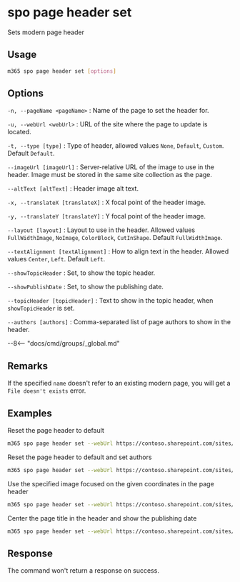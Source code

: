 # spo page header set

Sets modern page header

## Usage

```sh
m365 spo page header set [options]
```

## Options

`-n, --pageName <pageName>`
: Name of the page to set the header for.

`-u, --webUrl <webUrl>`
: URL of the site where the page to update is located.

`-t, --type [type]`
: Type of header, allowed values `None`, `Default`, `Custom`. Default `Default`.

`--imageUrl [imageUrl]`
: Server-relative URL of the image to use in the header. Image must be stored in the same site collection as the page.

`--altText [altText]`
: Header image alt text.

`-x, --translateX [translateX]`
: X focal point of the header image.

`-y, --translateY [translateY]`
: Y focal point of the header image.

`--layout [layout]`
: Layout to use in the header. Allowed values `FullWidthImage`, `NoImage`, `ColorBlock`, `CutInShape`. Default `FullWidthImage`.

`--textAlignment [textAlignment]`
: How to align text in the header. Allowed values `Center`, `Left`. Default `Left`.

`--showTopicHeader`
: Set, to show the topic header.

`--showPublishDate`
: Set, to show the publishing date.

`--topicHeader [topicHeader]`
: Text to show in the topic header, when `showTopicHeader` is set.

`--authors [authors]`
: Comma-separated list of page authors to show in the header.

--8<-- "docs/cmd/groups/_global.md"

## Remarks

If the specified `name` doesn't refer to an existing modern page, you will get a `File doesn't exists` error.

## Examples

Reset the page header to default

```sh
m365 spo page header set --webUrl https://contoso.sharepoint.com/sites/team-a --pageName home.aspx
```

Reset the page header to default and set authors

```sh
m365 spo page header set --webUrl https://contoso.sharepoint.com/sites/team-a --pageName home.aspx --authors "steve@contoso.com, bob@contoso.com"
```

Use the specified image focused on the given coordinates in the page header

```sh
m365 spo page header set --webUrl https://contoso.sharepoint.com/sites/team-a --pageName home.aspx --type Custom --imageUrl /sites/team-a/SiteAssets/hero.jpg --altText 'Sunset over the ocean' --translateX 42.3837520042758 --translateY 56.4285714285714
```

Center the page title in the header and show the publishing date

```sh
m365 spo page header set --webUrl https://contoso.sharepoint.com/sites/team-a --pageName home.aspx --textAlignment Center --showPublishDate
```

## Response

The command won't return a response on success.
